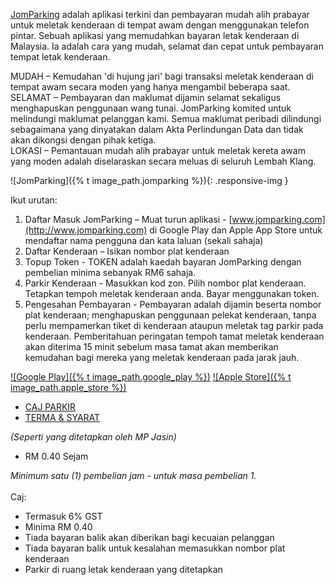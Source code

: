 [JomParking](http://www.jomparking.com) adalah aplikasi terkini dan pembayaran mudah alih prabayar untuk meletak kenderaan di tempat awam dengan menggunakan telefon pintar. Sebuah aplikasi yang memudahkan bayaran letak kenderaan di Malaysia. Ia adalah cara yang mudah, selamat dan cepat untuk pembayaran tempat letak kenderaan.

MUDAH – Kemudahan 'di hujung jari' bagi transaksi meletak kenderaan di tempat awam secara moden yang hanya mengambil beberapa saat.  
SELAMAT – Pembayaran dan maklumat dijamin selamat sekaligus menghapuskan penggunaan wang tunai. JomParking komited untuk melindungi maklumat pelanggan kami. Semua maklumat peribadi dilindungi sebagaimana yang dinyatakan dalam Akta Perlindungan Data dan tidak akan dikongsi dengan pihak ketiga.  
LOKASI – Pemantauan mudah alih prabayar untuk meletak kereta awam yang moden adalah diselaraskan secara meluas di seluruh Lembah Klang.

![JomParking]({% t image_path.jomparking %}){: .responsive-img }

Ikut urutan:
1. Daftar Masuk JomParking – Muat turun aplikasi - [www.jomparking.com](http://www.jomparking.com) di Google Play dan Apple App Store untuk mendaftar nama pengguna dan kata laluan (sekali sahaja)
2. Daftar Kenderaan – Isikan nombor plat kenderaan
3. Topup Token - TOKEN adalah kaedah bayaran JomParking dengan pembelian minima sebanyak RM6 sahaja.
4. Parkir Kenderaan - Masukkan kod zon. Pilih nombor plat kenderaan. Tetapkan tempoh meletak kenderaan anda. Bayar menggunakan token.
5. Pengesahan Pembayaran - Pembayaran adalah dijamin beserta nombor plat kenderaan; menghapuskan penggunaan pelekat kenderaan, tanpa perlu mempamerkan tiket di kenderaan ataupun meletak tag parkir pada kenderaan. Pemberitahuan peringatan tempoh tamat meletak kenderaan akan diterima 15 minit sebelum masa tamat akan memberikan kemudahan bagi mereka yang meletak kenderaan pada jarak jauh.

[![Google Play]({% t image_path.google_play %})](https://play.google.com/store/apps/details?id=com.appcable.jomparking)
[![Apple Store]({% t image_path.apple_store %})](https://itunes.apple.com/us/app/jomparking/id990623185)

<ul class="tabs">
  <li class="tab"><a href="#caj_parkir">CAJ PARKIR</a></li>
  <li class="tab"><a href="#terma_syarat">TERMA & SYARAT</a></li>
</ul>

<div id="caj_parkir" class="col s12">
  <em>(Seperti yang ditetapkan oleh MP Jasin)</em>
  <ul class="browser-default">
    <li>RM 0.40 Sejam</li>
  </ul>
</div>
<div id="terma_syarat" class="col s12">
  <em>Minimum satu (1) pembelian jam - untuk masa pembelian 1.</em><br /><br />
  Caj:
  <ul class="browser-default">
    <li>Termasuk 6% GST</li>
    <li>Minima RM 0.40</li>
    <li>Tiada bayaran balik akan diberikan bagi kecuaian pelanggan</li>
    <li>Tiada bayaran balik untuk kesalahan memasukkan nombor plat kenderaan</li>
    <li>Parkir di ruang letak kenderaan yang ditetapkan</li>
  </ul>
</div>
